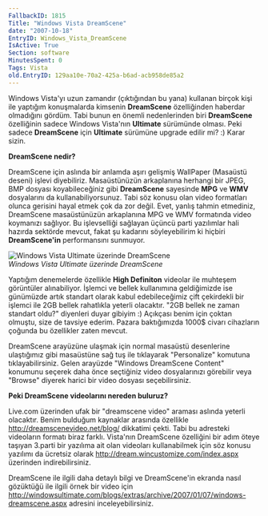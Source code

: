 ```yaml
---
FallbackID: 1815
Title: "Windows Vista DreamScene"
date: "2007-10-18"
EntryID: Windows_Vista_DreamScene
IsActive: True
Section: software
MinutesSpent: 0
Tags: Vista
old.EntryID: 129aa10e-70a2-425a-b6ad-acb958de85a2
---
```

Windows Vista'yı uzun zamandır (çıktığından bu yana) kullanan birçok
kişi ile yaptığım konuşmalarda kimsenin **DreamScene** özelliğinden
haberdar olmadığını gördüm. Tabi bunun en önemli nedenlerinden biri
**DreamScene** özelliğinin sadece Windows Vista'nın **Ultimate**
sürümünde olması. Peki sadece **DreamScene** için **Ultimate** sürümüne
upgrade edilir mi? :) Karar sizin.

**DreamScene nedir?**

DreamScene için aslında bir anlamda aşırı gelişmiş WallPaper (Masaüstü
deseni) işlevi diyebiliriz. Masaüstünüzün arkaplanına herhangi bir JPEG,
BMP dosyası koyabileceğiniz gibi **DreamScene** sayesinde **MPG** ve
**WMV** dosyalarını da kullanabiliyorsunuz. Tabi söz konusu olan video
formatları olunca gerisini hayal etmek çok da zor değil. Evet, yanlış
tahmin etmediniz, DreamScene masaüstünüzün arkaplanına MPG ve WMV
formatında video koymanızı sağlıyor. Bu işlevselliği sağlayan üçüncü
parti yazılımlar hali hazırda sektörde mevcut, fakat şu kadarını
söyleyebilirim ki hiçbiri **DreamScene'in** performansını sunmuyor.

![Windows Vista Ultimate üzerinde
DreamScene](media/Windows_Vista_DreamScene/17102007_1.png)\
 *Windows Vista Ultimate üzerinde DreamScene*

Yaptığım denemelerde özellikle **High Definiton** videolar ile muhteşem
görüntüler alınabiliyor. İşlemci ve bellek kullanımına geldiğimizde ise
günümüzde artık standart olarak kabul edebileceğimiz çift çekirdekli bir
işlemci ile 2GB bellek rahatlıkla yeterli olacaktır. "2GB bellek ne
zaman standart oldu?" diyenleri duyar gibiyim :) Açıkçası benim için
çoktan olmuştu, size de tavsiye ederim. Pazara baktığımızda 1000\$
civarı cihazların çoğunda bu özellikler zaten mevcut.

DreamScene arayüzüne ulaşmak için normal masaüstü desenlerine
ulaştığımız gibi masaüstüne sağ tuş ile tıklayarak "Personalize"
komutuna tıklayabilirsiniz. Gelen arayüzde "Windows DreamScene Content"
konumunu seçerek daha önce seçtiğiniz video dosyalarınızı görebilir veya
"Browse" diyerek harici bir video dosyası seçebilirsiniz.

**Peki DreamScene videolarını nereden buluruz?**

Live.com üzerinden ufak bir "dreamscene video" araması aslında yeterli
olacaktır. Benim bulduğum kaynaklar arasında özellikle
<http://dreamscenevideo.net/blog/> dikkatimi çekti. Tabi bu adresteki
videoların formatı biraz farklı. Vista'nın DreamScene özelliğini bir
adım öteye taşıyan 3.parti bir yazılıma ait olan videoları kullanabilmek
için söz konusu yazılımı da ücretsiz olarak
<http://dream.wincustomize.com/index.aspx> üzerinden indirebilirsiniz.

DreamScene ile ilgili daha detaylı bilgi ve DreamScene'in ekranda nasıl
gözüktüğü ile ilgili örnek bir video için
<http://windowsultimate.com/blogs/extras/archive/2007/01/07/windows-dreamscene.aspx>
adresini inceleyebilirsiniz.


